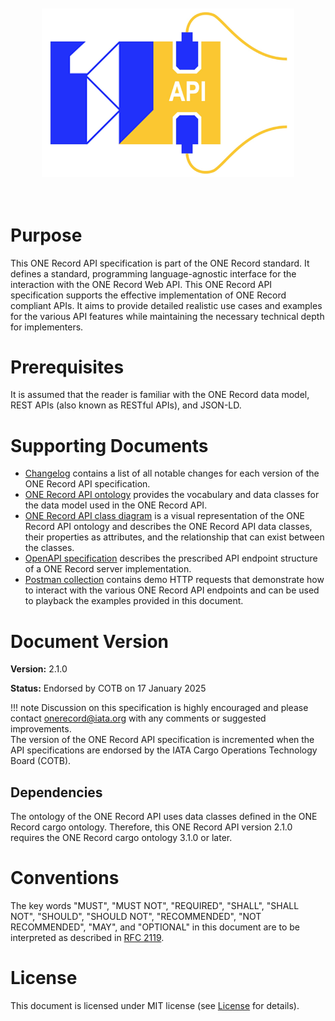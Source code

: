 <img src="./img/ONE-Record_API-Logo.png" style="scale: 80%">

# Purpose

This ONE Record API specification is part of the ONE Record standard.
It defines a standard, programming language-agnostic interface for the interaction with the ONE Record Web API.
This ONE Record API specification supports the effective implementation of ONE Record compliant APIs.
It aims to provide detailed realistic use cases and examples for the various API features while maintaining the necessary technical depth for implementers.

# Prerequisites

It is assumed that the reader is familiar with the ONE Record data model, REST APIs (also known as RESTful APIs), and JSON-LD.

# Supporting Documents

- [Changelog](changelog.md) contains a list of all notable changes for each version of the ONE Record API specification.
- [ONE Record API ontology](assets/ONE-Record-API-Ontology.ttl) provides the vocabulary and data classes for the data model used in the ONE Record API.
- [ONE Record API class diagram](assets/ONE-Record-API-Class-Diagram.md) is a visual representation of the ONE Record API ontology and describes the ONE Record API data classes, their properties as attributes, and the relationship that can exist between the classes.
- [OpenAPI specification](assets/ONE-Record-API-OpenAPI.yaml) describes the prescribed API endpoint structure of a ONE Record server implementation. 
- [Postman collection](assets/ONE-Record-API-Collections.postman_collection) contains demo HTTP requests that demonstrate how to interact with the various ONE Record API endpoints and can be used to playback the examples provided in this document.

# Document Version

**Version:** 2.1.0

**Status:** Endorsed by COTB on 17 January 2025

!!! note
    Discussion on this specification is highly encouraged and please contact [onerecord@iata.org](mailto:onerecord@iata.org) with any comments or suggested improvements.<br/>
    The version of the ONE Record API specification is incremented when the API specifications are endorsed by the IATA Cargo Operations Technology Board (COTB).

## Dependencies

The ontology of the ONE Record API uses data classes defined in the ONE Record cargo ontology. 
Therefore, this ONE Record API version 2.1.0 requires the ONE Record cargo ontology 3.1.0 or later.

# Conventions

The key words "MUST", "MUST NOT", "REQUIRED", "SHALL", "SHALL NOT", "SHOULD", "SHOULD NOT", "RECOMMENDED", "NOT RECOMMENDED", "MAY", and "OPTIONAL" in this document are to be interpreted as described in [RFC 2119](https://www.rfc-editor.org/rfc/rfc2119).

# License

This document is licensed under MIT license (see [License](../General/license.md) for details).
